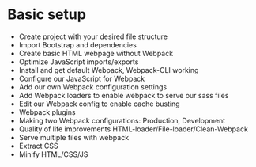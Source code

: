 # Basic setup 
- Create project with your desired file structure
- Import Bootstrap and dependencies
- Create basic HTML webpage without Webpack
- Optimize JavaScript imports/exports
- Install and get default Webpack, Webpack-CLI working
- Configure our JavaScript for Webpack
- Add our own Webpack configuration settings
- Add Webpack loaders to enable webpack to serve our sass files
- Edit our Webpack config to enable cache busting
- Webpack plugins
- Making two Webpack configurations: Production, Development
- Quality of life improvements HTML-loader/File-loader/Clean-Webpack
- Serve multiple files with webpack
- Extract CSS
- Minify HTML/CSS/JS